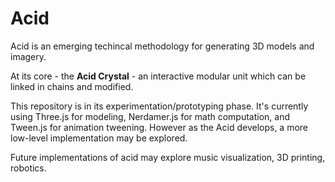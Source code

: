 # Acid

Acid is an emerging techincal methodology for generating 3D models and imagery. 

At its core -  the **Acid Crystal** - an interactive modular unit which can be linked in chains and modified. 

This repository is in its experimentation/prototyping phase. It's currently using Three.js for modeling, Nerdamer.js for math computation, and Tween.js for animation tweening. However as the Acid develops, a more low-level implementation may be explored.

Future implementations of acid may explore music visualization, 3D printing, robotics.